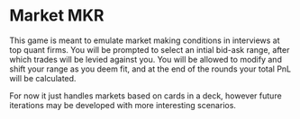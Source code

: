 # Market MKR

This game is meant to emulate market making conditions in interviews at top quant firms. You will be prompted to select an intial bid-ask range, after which trades will be levied against you. You will be allowed to modify and shift your range as you deem fit, and at the end of the rounds your total PnL will be calculated. 

For now it just handles markets based on cards in a deck, however future iterations may be developed with more interesting scenarios.